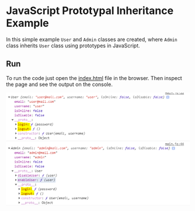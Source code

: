 # JavaScript Prototypal Inheritance Example
In this simple example `User` and `Admin` classes are created, where `Admin` class inherits `User` class using prototypes in JavaScript.


## Run
To run the code just open the [index.html](index.html) file in the browser. Then inspect the page and see the output on the console.

![Console Output](assets/console_output.png)